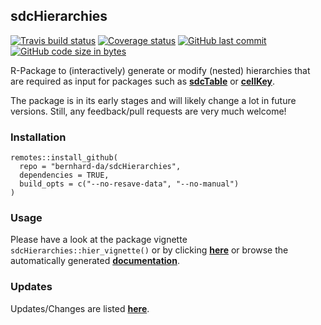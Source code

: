 
## sdcHierarchies

[![Travis build
status](https://travis-ci.org/bernhard-da/sdcHierarchies.svg?branch=master)](https://travis-ci.org/bernhard-da/sdcHierarchies)
[![Coverage
status](https://codecov.io/gh/bernhard-da/sdcHierarchies/branch/master/graph/badge.svg)](https://codecov.io/gh/bernhard-da/sdcHierarchies/branch/master)
[![GitHub last
commit](https://img.shields.io/github/last-commit/bernhard-da/sdcHierarchies.svg?logo=github)](https://github.com/bernhard-da/sdcHierarchies/commits/master)
[![GitHub code size in
bytes](https://img.shields.io/github/languages/code-size/bernhard-da/sdcHierarchies.svg?logo=github)](https://github.com/bernhard-da/sdcHierarchies)

R-Package to (interactively) generate or modify (nested) hierarchies
that are required as input for packages such as
[**sdcTable**](https://CRAN.R-project.org/package=sdcTable) or
[**cellKey**](https://github.com/sdcTools/cellKey).

The package is in its early stages and will likely change a lot in
future versions. Still, any feedback/pull requests are very much
welcome\!

### Installation

    remotes::install_github(
      repo = "bernhard-da/sdcHierarchies",
      dependencies = TRUE,
      build_opts = c("--no-resave-data", "--no-manual")
    )

### Usage

Please have a look at the package vignette
`sdcHierarchies::hier_vignette()` or by clicking
[**here**](https://bernhard-da.github.io/sdcHierarchies/articles/usage.html)
or browse the automatically generated
[**documentation**](https://bernhard-da.github.io/sdcHierarchies/).

### Updates

Updates/Changes are listed
[**here**](https://bernhard-da.github.io/sdcHierarchies/news/index.html).
